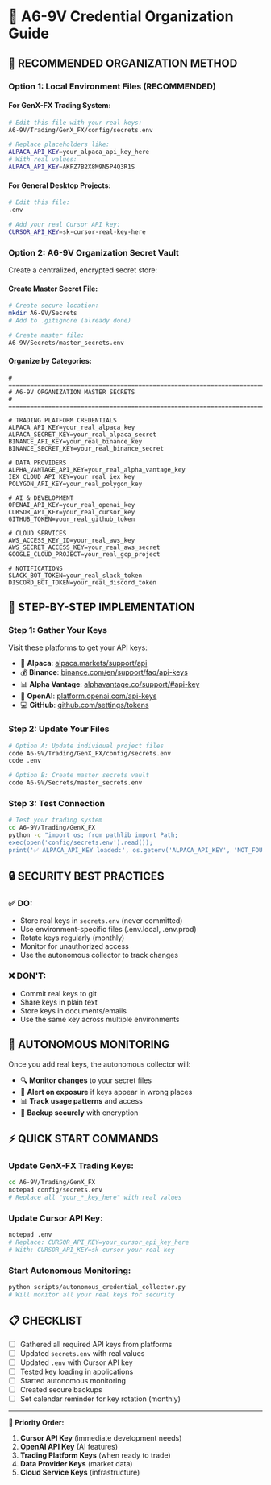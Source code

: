# 🔐 A6-9V Credential Organization Guide

## 🎯 **RECOMMENDED ORGANIZATION METHOD**

### **Option 1: Local Environment Files (RECOMMENDED)**

#### **For GenX-FX Trading System:**
```bash
# Edit this file with your real keys:
A6-9V/Trading/GenX_FX/config/secrets.env

# Replace placeholders like:
ALPACA_API_KEY=your_alpaca_api_key_here
# With real values:
ALPACA_API_KEY=AKFZ7B2X8M9N5P4Q3R1S
```

#### **For General Desktop Projects:**
```bash
# Edit this file:
.env

# Add your real Cursor API key:
CURSOR_API_KEY=sk-cursor-real-key-here
```

### **Option 2: A6-9V Organization Secret Vault**

Create a centralized, encrypted secret store:

#### **Create Master Secret File:**
```bash
# Create secure location:
mkdir A6-9V/Secrets
# Add to .gitignore (already done)

# Create master file:
A6-9V/Secrets/master_secrets.env
```

#### **Organize by Categories:**
```env
# =============================================================================
# A6-9V ORGANIZATION MASTER SECRETS
# =============================================================================

# TRADING PLATFORM CREDENTIALS
ALPACA_API_KEY=your_real_alpaca_key
ALPACA_SECRET_KEY=your_real_alpaca_secret
BINANCE_API_KEY=your_real_binance_key
BINANCE_SECRET_KEY=your_real_binance_secret

# DATA PROVIDERS
ALPHA_VANTAGE_API_KEY=your_real_alpha_vantage_key
IEX_CLOUD_API_KEY=your_real_iex_key
POLYGON_API_KEY=your_real_polygon_key

# AI & DEVELOPMENT
OPENAI_API_KEY=your_real_openai_key
CURSOR_API_KEY=your_real_cursor_key
GITHUB_TOKEN=your_real_github_token

# CLOUD SERVICES
AWS_ACCESS_KEY_ID=your_real_aws_key
AWS_SECRET_ACCESS_KEY=your_real_aws_secret
GOOGLE_CLOUD_PROJECT=your_real_gcp_project

# NOTIFICATIONS
SLACK_BOT_TOKEN=your_real_slack_token
DISCORD_BOT_TOKEN=your_real_discord_token
```

## 🚀 **STEP-BY-STEP IMPLEMENTATION**

### **Step 1: Gather Your Keys**
Visit these platforms to get your API keys:
- 🏦 **Alpaca**: [alpaca.markets/support/api](https://alpaca.markets/support/api)
- 💰 **Binance**: [binance.com/en/support/faq/api-keys](https://binance.com/en/support/faq)
- 📊 **Alpha Vantage**: [alphavantage.co/support/#api-key](https://alphavantage.co/support/)
- 🧠 **OpenAI**: [platform.openai.com/api-keys](https://platform.openai.com/api-keys)
- 💻 **GitHub**: [github.com/settings/tokens](https://github.com/settings/tokens)

### **Step 2: Update Your Files**
```bash
# Option A: Update individual project files
code A6-9V/Trading/GenX_FX/config/secrets.env
code .env

# Option B: Create master secrets vault
code A6-9V/Secrets/master_secrets.env
```

### **Step 3: Test Connection**
```bash
# Test your trading system
cd A6-9V/Trading/GenX_FX
python -c "import os; from pathlib import Path; 
exec(open('config/secrets.env').read()); 
print('✅ ALPACA_API_KEY loaded:', os.getenv('ALPACA_API_KEY', 'NOT_FOUND')[:10] + '...')"
```

## 🔒 **SECURITY BEST PRACTICES**

### **✅ DO:**
- Store real keys in `secrets.env` (never committed)
- Use environment-specific files (.env.local, .env.prod)
- Rotate keys regularly (monthly)
- Monitor for unauthorized access
- Use the autonomous collector to track changes

### **❌ DON'T:**
- Commit real keys to git
- Share keys in plain text
- Store keys in documents/emails
- Use the same key across multiple environments

## 🤖 **AUTONOMOUS MONITORING**

Once you add real keys, the autonomous collector will:
- 🔍 **Monitor changes** to your secret files
- 🚨 **Alert on exposure** if keys appear in wrong places
- 📊 **Track usage patterns** and access
- 💾 **Backup securely** with encryption

## ⚡ **QUICK START COMMANDS**

### **Update GenX-FX Trading Keys:**
```bash
cd A6-9V/Trading/GenX_FX
notepad config/secrets.env
# Replace all "your_*_key_here" with real values
```

### **Update Cursor API Key:**
```bash
notepad .env
# Replace: CURSOR_API_KEY=your_cursor_api_key_here
# With: CURSOR_API_KEY=sk-cursor-your-real-key
```

### **Start Autonomous Monitoring:**
```bash
python scripts/autonomous_credential_collector.py
# Will monitor all your real keys for security
```

## 📋 **CHECKLIST**

- [ ] Gathered all required API keys from platforms
- [ ] Updated `secrets.env` with real values
- [ ] Updated `.env` with Cursor API key
- [ ] Tested key loading in applications
- [ ] Started autonomous monitoring
- [ ] Created secure backups
- [ ] Set calendar reminder for key rotation (monthly)

---

**🎯 Priority Order:**
1. **Cursor API Key** (immediate development needs)
2. **OpenAI API Key** (AI features)
3. **Trading Platform Keys** (when ready to trade)
4. **Data Provider Keys** (market data)
5. **Cloud Service Keys** (infrastructure)
